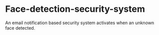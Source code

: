 # Face-detection-security-system

An email notification based security system activates when an unknown face detected.
